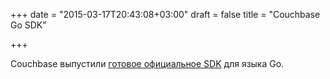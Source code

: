 +++
date = "2015-03-17T20:43:08+03:00"
draft = false
title = "Couchbase Go SDK"

+++

<p>Couchbase выпустили <a href="http://blog.couchbase.com/couchbase-go-sdk">готовое официальное SDK</a> для языка Go.</p>

